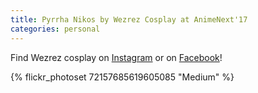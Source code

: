 ```yaml
---
title: Pyrrha Nikos by Wezrez Cosplay at AnimeNext'17
categories: personal
---
```


Find Wezrez cosplay on [Instagram](https://www.instagram.com/wezrez/) or on [Facebook](https://www.facebook.com/wezrezcosplay/)! 

{% flickr_photoset 72157685619605085 "Medium" %}